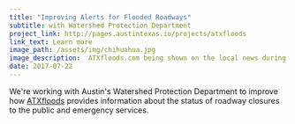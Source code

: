 ```yaml
---
title: "Improving Alerts for Flooded Roadways"
subtitle: with Watershed Protection Department
project_link: http://pages.austintexas.io/projects/atxfloods
link_text: Learn more
image_path: /assets/img/chihuahua.jpg
image_description:  ATXfloods.com being shown on the local news during a flooding event.
date: 2017-07-22
---
```


We're working with Austin's Watershed Protection Department to improve how [ATXfloods](https://atxfloods.com/) provides information about the status of roadway closures to the public and emergency services.
